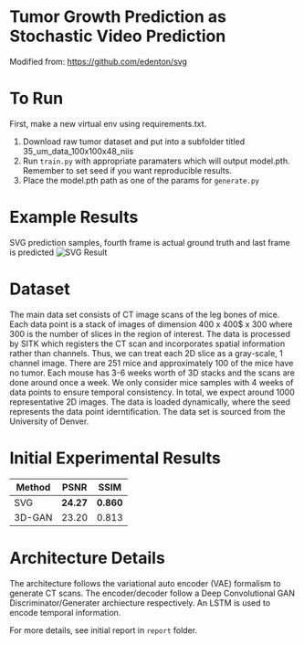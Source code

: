 # Tumor Growth Prediction as Stochastic Video Prediction

Modified from: https://github.com/edenton/svg

# To Run
First, make a new virtual env using requirements.txt.

1. Download raw tumor dataset and put into a subfolder titled 35_um_data_100x100x48_niis
1. Run  `train.py` with appropriate paramaters which will output model.pth. Remember to set seed if you want reproducible results.
1. Place the model.pth path as one of the params for `generate.py`

# Example Results
SVG prediction samples, fourth frame is actual ground truth and last frame is predicted
![SVG Result](https://github.com/Genuinely/tumor_prediction/tree/main/images/svg_reg.png?raw=true)

# Dataset
The main data set consists of CT image scans of the leg bones of mice. 
Each data point is a stack of images of dimension 400 x 400$ x 300 where 300 is the number of slices in the region of interest. The data is processed by SITK which registers the CT scan and incorporates spatial information rather than channels. Thus, we can treat each 2D slice as a gray-scale, 1 channel image. There are 251 mice and approximately 100 of the mice have no tumor. Each mouse has 3-6 weeks worth of 3D stacks and the scans are done around once a week. We only consider mice samples with 4 weeks of data points to ensure temporal consistency. In total, we expect around 1000 representative 2D images. The data is loaded dynamically, where the seed represents the data point iderntification. The data set is sourced from the University of Denver.

# Initial Experimental Results
Method | PSNR | SSIM
------------ | ------------- | ------|
SVG | **24.27** | **0.860**
3D-GAN | 23.20 | 0.813

# Architecture Details
The architecture follows the variational auto encoder (VAE) formalism to generate CT scans. The encoder/decoder follow a Deep Convolutional GAN Discriminator/Generater archiecture respectively. An LSTM is used to encode temporal information. 

For more details, see initial report in ``report`` folder.
